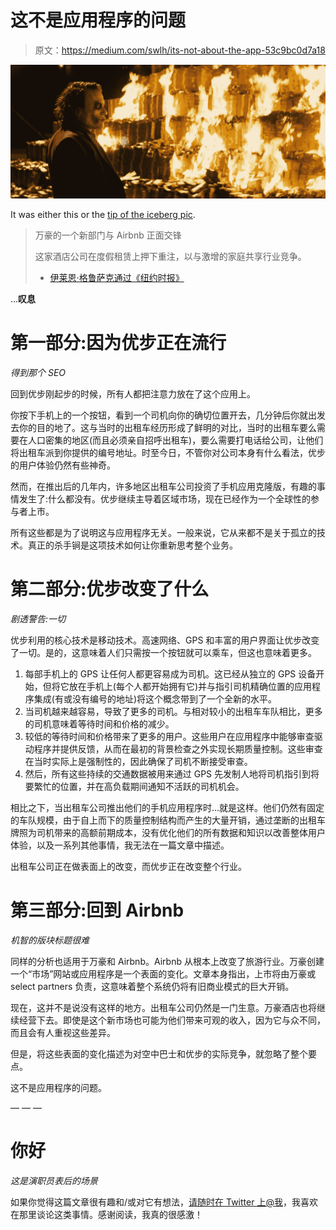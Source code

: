 # 这不是应用程序的问题

> 原文：<https://medium.com/swlh/its-not-about-the-app-53c9bc0d7a18>

![](img/56e19003d0b0dc67435e506eeb2fc269.png)

It was either this or the [tip of the iceberg pic](http://tripleethos.com/wp-content/uploads/2015/11/tip-of-the-iceberg-90839.jpg).

> 万豪的一个新部门与 Airbnb 正面交锋
> 
> 这家酒店公司在度假租赁上押下重注，以与激增的家庭共享行业竞争。
> 
> - [伊莱恩·格鲁萨克通过《纽约时报》](https://nyti.ms/2WNpMcT)

…**叹息**

# 第一部分:因为优步正在流行

*得到那个 SEO*

回到优步刚起步的时候，所有人都把注意力放在了这个应用上。

你按下手机上的一个按钮，看到一个司机向你的确切位置开去，几分钟后你就出发去你的目的地了。这与当时的出租车经历形成了鲜明的对比，当时的出租车要么需要在人口密集的地区(而且必须亲自招呼出租车)，要么需要打电话给公司，让他们将出租车派到你提供的编号地址。时至今日，不管你对公司本身有什么看法，优步的用户体验仍然有些神奇。

然而，在推出后的几年内，许多地区出租车公司投资了手机应用克隆版，有趣的事情发生了:什么都没有。优步继续主导着区域市场，现在已经作为一个全球性的参与者上市。

所有这些都是为了说明这与应用程序无关。一般来说，它从来都不是关于孤立的技术。真正的杀手锏是这项技术如何让你重新思考整个业务。

# 第二部分:优步改变了什么

*剧透警告:一切*

优步利用的核心技术是移动技术。高速网络、GPS 和丰富的用户界面让优步改变了一切。是的，这意味着人们只需按一个按钮就可以乘车，但这也意味着更多。

1.  每部手机上的 GPS 让任何人都更容易成为司机。这已经从独立的 GPS 设备开始，但将它放在手机上(每个人都开始拥有它)并与指引司机精确位置的应用程序集成(有或没有编号的地址)将这个概念带到了一个全新的水平。
2.  当司机越来越容易，导致了更多的司机。与相对较小的出租车车队相比，更多的司机意味着等待时间和价格的减少。
3.  较低的等待时间和价格带来了更多的用户。这些用户在应用程序中能够审查驱动程序并提供反馈，从而在最初的背景检查之外实现长期质量控制。这些审查在当时实际上是强制性的，因此确保了司机不断接受审查。
4.  然后，所有这些持续的交通数据被用来通过 GPS 先发制人地将司机指引到将要繁忙的位置，并在高负载期间通知不活跃的司机机会。

相比之下，当出租车公司推出他们的手机应用程序时…就是这样。他们仍然有固定的车队规模，由于自上而下的质量控制结构而产生的大量开销，通过垄断的出租车牌照为司机带来的高额前期成本，没有优化他们的所有数据和知识以改善整体用户体验，以及一系列其他事情，我无法在一篇文章中描述。

出租车公司正在做表面上的改变，而优步正在改变整个行业。

# 第三部分:回到 Airbnb

*机智的版块标题很难*

同样的分析也适用于万豪和 Airbnb。Airbnb 从根本上改变了旅游行业。万豪创建一个“市场”网站或应用程序是一个表面的变化。文章本身指出，上市将由万豪或 select partners 负责，这意味着整个系统仍将有旧商业模式的巨大开销。

现在，这并不是说没有这样的地方。出租车公司仍然是一门生意。万豪酒店也将继续经营下去。即使是这个新市场也可能为他们带来可观的收入，因为它与众不同，而且会有人重视这些差异。

但是，将这些表面的变化描述为对空中巴士和优步的实际竞争，就忽略了整个要点。

这不是应用程序的问题。

— — —

# 你好

*这是演职员表后的场景*

如果你觉得这篇文章很有趣和/或对它有想法，[请随时在 Twitter 上@我](http://bit.ly/15Tv57Z)，我喜欢在那里谈论这类事情。感谢阅读，我真的很感激！